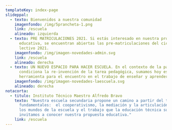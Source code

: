 ```yaml
---
templateKey: index-page
slideppal:
  - texto: Bienvenidos a nuestra comunidad
    imagenfondo: /img/5prancheta-1.png
    link: /escuela
    alineado: izquierda
  - texto: PRE MATRICULACIONES 2021. Si estás interesado en nuestra propuesta
      educativa, se encuentran abiertas las pre-matriculaciones del ciclo
      lectivo 2021.
    imagenfondo: /img/imagen-novedades-admin.svg
    link: /escuela
    alineado: derecha
  - texto: UN NUEVO ESPACIO PARA HACER ESCUELA. En el contexto de la pandemia que
      condiciona la re-invención de la tarea pedagógica, sumamos hoy esta nueva
      herramienta para el encuentro en el trabajo de enseñar y aprender
    imagenfondo: /img/imagen-novedades-laescuela.svg
    alineado: derecha
notacorta:
  - titulo: Instituto Técnico Maestro Alfredo Bravo
    texto: "Nuestra escuela secundaria propone un camino a partir del tres ejes
      fundamentales:  el cooperativismo, la mediación y la articulación entre
      los mundos de la escuela y el trabajo que la educación técnica supone. Te
      invitamos a conocer nuestra propuesta educativa."
    link: /escuela
---
```

